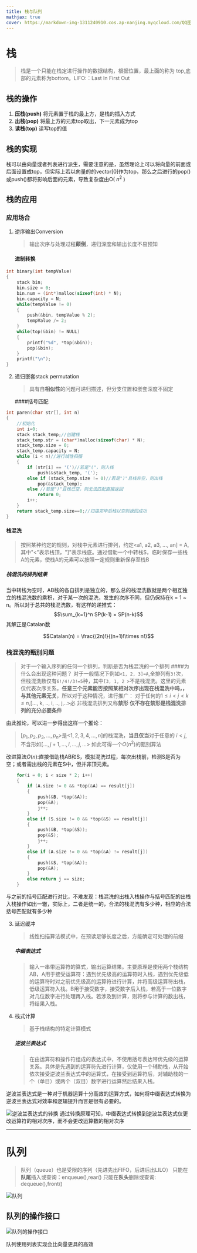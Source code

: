 ```yaml
---
title: 栈与队列
mathjax: true
cover: https://markdown-img-1311240910.cos.ap-nanjing.myqcloud.com/QQ图片20220105151908.png
---
```


# 栈

> 栈是一个只能在栈定进行操作的数据结构，根据位置，最上面的称为 top,底部的元素称为bottom。LIFO:：Last In First Out 
## 栈的操作
1. **压栈(push)**
将元素置于栈的最上方，是栈的插入方式
2. **出栈(pop)**
将最上方的元素top取出，下一元素成为top
3. **读栈(top)**
读写top的值

## 栈的实现
栈可以由向量或者列表进行派生，需要注意的是，虽然理论上可以将向量的前面或后面设置成top，但实际上若以向量的的vector[0]作为top，那么之后进行的pop()或push()都将影响后面的元素，导致复杂度由O( $n^2$ )

## 栈的应用
### 应用场合
1. 逆序输出Conversion
    > 输出次序与处理过程**颠倒**，递归深度和输出长度不易预知

    #### 进制转换
``` C
int binary(int tempValue)
{
    stack bin;
    bin.size = 0;
    bin.num = (int*)malloc(sizeof(int) * N);
    bin.capacity = N;
    while(tempValue != 0)
    {   
        push(&bin, tempValue % 2);
        tempValue /= 2;
    }
    while(top(&bin) != NULL)
    {
        printf("%d", *top(&bin));
        pop(&bin);
    }
    printf("\n");
}
```

2. 递归嵌套stack permutation
    > 具有自**相似性**的问题可递归描述，但分支位置和嵌套深度不固定

    ####括号匹配
```C
int paren(char str[], int n)
{   
    //初始化
    int i=0;
    stack stack_temp;//创建栈
    stack_temp.str = (char*)malloc(sizeof(char) * N);
    stack_temp.size = 0;
    stack_temp.capacity = N;
    while (i < n)//进行线性扫描
    {
        if (str[i] == '(')//若是"("，则入栈
            push(&stack_temp, '(');
        else if (stack_temp.size != 0)//若是")"且栈非空，则出栈
            pop(&stack_temp);
        else //若是")"且栈已空，则无法匹配直接返回
            return 0;
        i++;
    }
    return stack_temp.size==0;//扫描完毕后栈以空则返回成功
}
```

#### 栈混洗
> 按照某种约定的规则，对栈中元素进行排列，约定<a1, a2, a3, ..., an] = A,其中"<"表示栈顶，"]"表示栈底。通过借助一个中转栈S，临时保存一些栈A的元素，使栈A的元素可以按照一定规则重新保存至栈B
##### 栈混洗的排列结果
当中转栈为空时，AB栈的各自排列是独立的，那么总的栈混洗数就是两个相互独立的栈混洗数的乘积，对于某一次的混洗，发生的次序不同，但仍保持在k = 1 ~ n。所以对于总共的栈混洗数，有这样的递推式：
$$\sum_{k=1}^n SP(k-1) × SP(n-k)$$
其解正是Catalan数

$$Catalan(n) = \frac{(2n)!}{(n+1)!\times n!}$$





### 栈混洗的甄别问题
>对于一个输入序列的任何一个排列，判断是否为栈混洗的一个排列
####为什么会出现这种问题？
对于一般情况下例如`<1, 2, 3]=A`,全排列有`3!`次，但栈混洗数仅有`6!/4!/3!=5`种，其中`[3, 1, 2 >`不是栈混洗。这里的元素仅代表次序关系，**任意三个元素能否按照某相对次序出现在栈混洗中吗，，与其他元素无关**，所以对于这种情况，进行推广：
>对于任何的$1\leq i<j<k\leq n$,[..., k, .., i, .., j,..>必 非栈混洗排列又称**禁形**
**仅不存在禁形是栈混洗排列的充分必要条件**

由此推论，可以进一步得出这样一个推论：
>[$p_1, p_2, p_3,..., p_n$>是<$1, 2, 3, 4, ..., n$]的栈混洗，**当且仅当**对于任意的 $i<j$,不含形如[$..., j+1, ..., i, ..., j,...$>
如此可得一个$O(n^2)$的甄别算法

改进算法$O(n)$:直接借助栈AB和S，模拟混洗过程，每次出栈前，检测S是否为空；或者需出栈的元素在S中，但并非顶元素。
``` C
    for(i = 0; i < size * 2; i++)
    {
        if (A.size != 0 && *top(&A) == result[j])
        {
            push(&B, *top(&A));
            pop(&A);
            j++;            
        }
        else if (S.size != 0 && *top(&S) == result[j])
        {
            push(&B, *top(&S));
            pop(&S);
            j++;            
        }
        else if (A.size != 0 && *top(&A) != result[j])
        {
            push(&S, *top(&A));
            pop(&A);                  
        }
        else return j == size;
    }
```
与之前的括号匹配进行对比，不难发现：栈混洗的出栈入栈操作与括号匹配的出栈入栈操作如出一辙，实际上，二者是统一的，合法的栈混洗有多少种，相应的合法括号匹配就有多少种

3. 延迟缓冲
    > 线性扫描算法模式中，在预读足够长度之后，方能确定可处理的前缀

    ##### 中缀表达式
    > 输入一串带运算符的算式，输出运算结果。主要原理是使用两个栈结构AB，A用于接受运算符：遇到优先级高的运算符时入栈，遇到优先级低的运算符时对之前优先级高的运算符进行计算，并将高级运算符出栈，低级运算符入栈。B用于接受数字，接受数字后入栈，若高于一位数字对几位数字进行处理再入栈。若涉及到计算，则将参与计算的数出栈，将结果入栈。
    
4. 栈式计算
    > 基于栈结构的特定计算模式
    ##### 逆波兰表达式
    > 在由运算符和操作符组成的表达式中，不使用括号表达带优先级的运算关系。具体是先遇到的运算符先进行计算，仅使用一个辅助栈，从开始依次接受逆波兰表达式中的运算式，在接受到运算符后，对辅助栈的一个（单目）或两个（双目）数字进行运算然后结果入栈。

逆波兰表达式是一种对于机器运算十分高效的运算方式，如何将中缀表达式转换为逆波兰表达式对效率和逻辑提升而言是很有必要的。

![逆波兰表达式的转换](https://markdown-img-1311240910.cos.ap-nanjing.myqcloud.com/QQ图片20220105151908.png )
  通过转换原理可知，中缀表达式转换到逆波兰表达式仅更改运算符的相对次序，而不会更改运算数的相对次序



----------
# 队列
> 队列（queue）也是受限的序列（先进先出FIFO，后进后出LILO）
只能在**队尾**插入或查询：enqueue(),rear()
只能在**队头**删除或查询: dequeue(),front()

![队列](https://markdown-img-1311240910.cos.ap-nanjing.myqcloud.com/QQ截图20220105153200.png )
## 队列的操作接口
![队列的操作接口](https://markdown-img-1311240910.cos.ap-nanjing.myqcloud.com/QQ截图20220105153606.png)

队列使用列表实现会比向量更具的高效


